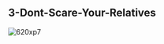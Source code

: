 
## 3-Dont-Scare-Your-Relatives

![620xp7](https://user-images.githubusercontent.com/73403359/150696166-ab2601fe-778e-4d9d-bc59-76b3b44a09d7.gif)
